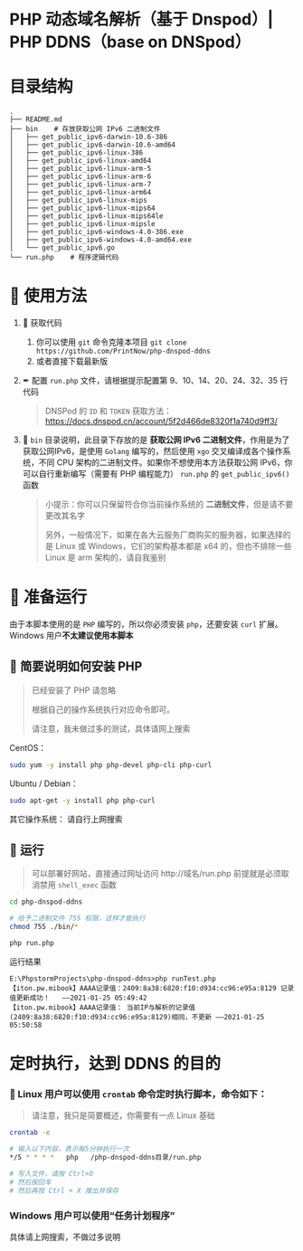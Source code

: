 # PHP 动态域名解析（基于 Dnspod）| PHP DDNS（base on DNSpod）

# 目录结构

```
.
├── README.md
├── bin    # 存放获取公网 IPv6 二进制文件
│   ├── get_public_ipv6-darwin-10.6-386
│   ├── get_public_ipv6-darwin-10.6-amd64
│   ├── get_public_ipv6-linux-386
│   ├── get_public_ipv6-linux-amd64
│   ├── get_public_ipv6-linux-arm-5
│   ├── get_public_ipv6-linux-arm-6
│   ├── get_public_ipv6-linux-arm-7
│   ├── get_public_ipv6-linux-arm64
│   ├── get_public_ipv6-linux-mips
│   ├── get_public_ipv6-linux-mips64
│   ├── get_public_ipv6-linux-mips64le
│   ├── get_public_ipv6-linux-mipsle
│   ├── get_public_ipv6-windows-4.0-386.exe
│   ├── get_public_ipv6-windows-4.0-amd64.exe
│   └── get_public_ipv6.go
└── run.php    # 程序逻辑代码
```

# 🍕 使用方法

1. 🎁 获取代码
    1. 你可以使用 `git` 命令克隆本项目 `git clone https://github.com/PrintNow/php-dnspod-ddns`
    2. 或者直接下载最新版
2. ✒ 配置 `run.php` 文件，请根据提示配置第 9、10、14、20、24、32、35 行代码

   > DNSPod 的 `ID` 和 `TOKEN` 获取方法：https://docs.dnspod.cn/account/5f2d466de8320f1a740d9ff3/

3. 📁 `bin` 目录说明，此目录下存放的是 **获取公网 IPv6 二进制文件**，作用是为了获取公网IPv6，是使用 `Golang` 编写的，然后使用 `xgo` 交叉编译成各个操作系统，不同 CPU
   架构的二进制文件。如果你不想使用本方法获取公网 IPv6，你可以自行重新编写（需要有 PHP 编程能力） `run.php` 的 `get_public_ipv6()` 函数

   > 小提示：你可以只保留符合你当前操作系统的 **二进制文件**，但是请不要更改其名字
   >
   > 另外，一般情况下，如果在各大云服务厂商购买的服务器，如果选择的是 Linux 或 Windows，它们的架构基本都是 x64 的，但也不排除一些 Linux 是 arm 架构的，请自我鉴别

# 🚗 准备运行

由于本脚本使用的是 `PHP` 编写的，所以你必须安装 `php`，还要安装 `curl` 扩展。Windows 用户**不太建议使用本脚本**

## 🐘 简要说明如何安装 PHP

> 已经安装了 PHP 请忽略
>
> 根据自己的操作系统执行对应命令即可。
>
> 请注意，我未做过多的测试，具体请网上搜索

CentOS：

```bash
sudo yum -y install php php-devel php-cli php-curl
```

Ubuntu / Debian：

```bash
sudo apt-get -y install php php-curl
```

其它操作系统： 请自行上网搜索

## 🚀 运行

> 可以部署好网站，直接通过网址访问 http://域名/run.php
> 前提就是必须取消禁用 `shell_exec` 函数

```bash
cd php-dnspod-ddns

# 给予二进制文件 755 权限，这样才能执行
chmod 755 ./bin/*

php run.php
```

运行结果

```log
E:\PhpstormProjects\php-dnspod-ddns>php runTest.php
【iton.pw.mibook】AAAA记录值：2409:8a38:6820:f10:d934:cc96:e95a:8129 记录值更新成功！   ——2021-01-25 05:49:42
【iton.pw.mibook】AAAA记录值： 当前IP与解析的记录值(2409:8a38:6820:f10:d934:cc96:e95a:8129)相同，不更新 ——2021-01-25 05:50:58
```

# 定时执行，达到 DDNS 的目的

### 🐧 Linux 用户可以使用 `crontab` 命令定时执行脚本，命令如下：

> 请注意，我只是简要概述，你需要有一点 Linux 基础

```bash
crontab -e

# 输入以下内容，表示每5分钟执行一次
*/5 * * * *   php   /php-dnspod-ddns目录/run.php

# 写入文件，请按 Ctrl+O
# 然后按回车
# 然后再按 Ctrl + X 推出并保存
```

### Windows 用户可以使用“任务计划程序”

具体请上网搜索，不做过多说明